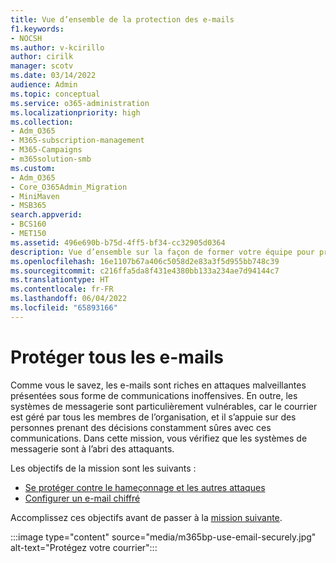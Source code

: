 ```yaml
---
title: Vue d’ensemble de la protection des e-mails
f1.keywords:
- NOCSH
ms.author: v-kcirillo
author: cirilk
manager: scotv
ms.date: 03/14/2022
audience: Admin
ms.topic: conceptual
ms.service: o365-administration
ms.localizationpriority: high
ms.collection:
- Adm_O365
- M365-subscription-management
- M365-Campaigns
- m365solution-smb
ms.custom:
- Adm_O365
- Core_O365Admin_Migration
- MiniMaven
- MSB365
search.appverid:
- BCS160
- MET150
ms.assetid: 496e690b-b75d-4ff5-bf34-cc32905d0364
description: Vue d’ensemble sur la façon de former votre équipe pour protéger votre courrier contre les programmes malveillants, le hameçonnage et d’autres cyberattaques malveillantes, à l’aide des outils de cybersécurité inclus dans Microsoft 365 Business Premium.
ms.openlocfilehash: 16e1107b67a406c5058d2e83a3f5d955bb748c39
ms.sourcegitcommit: c216ffa5da8f431e4380bb133a234ae7d94144c7
ms.translationtype: HT
ms.contentlocale: fr-FR
ms.lasthandoff: 06/04/2022
ms.locfileid: "65893166"
---
```

# <a name="protect-all-email"></a>Protéger tous les e-mails

Comme vous le savez, les e-mails sont riches en attaques malveillantes présentées sous forme de communications inoffensives. En outre, les systèmes de messagerie sont particulièrement vulnérables, car le courrier est géré par tous les membres de l’organisation, et il s’appuie sur des personnes prenant des décisions constamment sûres avec ces communications. Dans cette mission, vous vérifiez que les systèmes de messagerie sont à l’abri des attaquants. 

Les objectifs de la mission sont les suivants :

- [Se protéger contre le hameçonnage et les autres attaques](m365bp-avoid-phishing-and-attacks.md)
- [Configurer un e-mail chiffré](send-encrypted-email.md)

Accomplissez ces objectifs avant de passer à la [mission suivante](m365bp-collaborate-share-securely.md).

:::image type="content" source="media/m365bp-use-email-securely.jpg" alt-text="Protégez votre courrier":::
